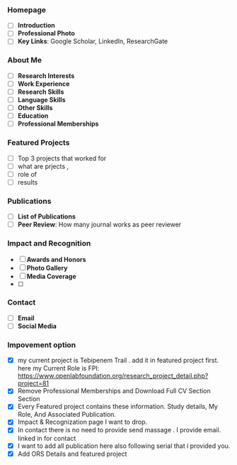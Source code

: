 ### Homepage

* [ ] **Introduction**
* [ ] **Professional Photo**
* [ ] **Key Links**:  Google Scholar, LinkedIn, ResearchGate

### About Me

* [ ] **Research Interests**
* [ ] **Work Experience**
* [ ] **Research Skills**
* [ ] **Language Skills**
* [ ] **Other Skills**
* [ ] **Education**
* [ ] **Professional Memberships**

### **Featured Projects**

* [ ] Top 3 projects that worked for
* [ ] what are prjects ,
* [ ] role of
* [ ] results

### Publications

* [ ] **List of Publications**
* [ ] **Peer Review**: How many journal works as peer reviewer

### Impact and Recognition

* [ ] **Awards and Honors**
* [ ] **Photo Gallery**
* [ ] **Media Coverage**
* [ ]

### Contact

* [ ] **Email**
* [ ] **Social Media**

### Impovement option

* [X] my current project is Tebipenem Trail . add it in featured project first.  here my Current Role is FPI: https://www.openlabfoundation.org/research_project_detail.php?project=81
* [X] Remove Professional Memberships and Download Full CV Section Section
* [X] Every Featured project contains these information. Study details, My Role,  And Associated Publication.
* [X] Impact & Recognization page I want to drop.
* [X] In contact there is no need to provide send massage . I provide email. linked in for contact
* [X] I want to add all publication here also following serial that i provided you.
* [X] Add ORS Details and featured project
